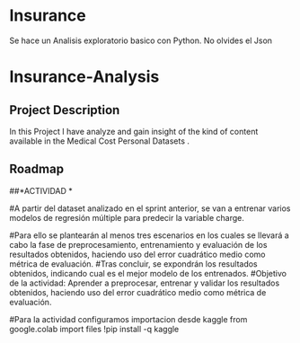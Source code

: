 # Insurance
Se hace un Analisis exploratorio basico con Python. 
No olvides el Json 
# Insurance-Analysis
## Project Description
In this Project I have analyze and gain insight of the kind of content available in the Medical Cost Personal Datasets .
## Roadmap

##*ACTIVIDAD *

#A partir del dataset analizado en el sprint anterior, se van a entrenar varios modelos de regresión múltiple para predecir la variable charge.

#Para ello se plantearán al menos tres escenarios en los cuales se llevará a cabo la fase de preprocesamiento, entrenamiento y evaluación de los resultados obtenidos, haciendo uso del error cuadrático medio como métrica de evaluación.
#Tras concluir, se expondrán los resultados obtenidos, indicando cual es el mejor modelo de los entrenados.
#Objetivo de la actividad: Aprender a preprocesar, entrenar y validar los resultados obtenidos, haciendo uso del error cuadrático medio como métrica de evaluación.


#Para la actividad configuramos importacion desde kaggle
from google.colab import files
!pip install -q kaggle

